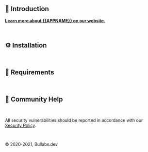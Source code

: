 ## 🐂 Introduction

**[Learn more about {{APPNAME}} on our website.](http://bullabs.github.io/)**

<br>

## ⚙️ Installation

<br>

## 📌 Requirements

<br>

## 🤔 Community Help

<br>

All security vulnerabilities should be reported in accordance with our
[Security Policy](https://github.com/Bullabs/{{APPNAME}}/blob/main/SECURITY.md).

<br>

© 2020-2021, Bullabs.dev
